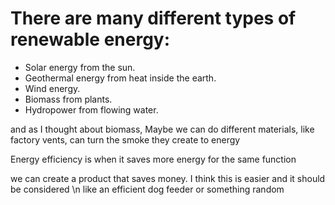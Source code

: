 # There are many different types of renewable energy:
- Solar energy from the sun.
- Geothermal energy from heat inside the earth.
- Wind energy.
- Biomass from plants.
- Hydropower from flowing water.

and as I thought about biomass, Maybe we can do different materials, like factory vents, can turn the smoke they create to energy

Energy efficiency is when it saves more energy for the same function

we can create a product that saves money. I think this is easier and it should be considered \n
like an efficient dog feeder or something random



